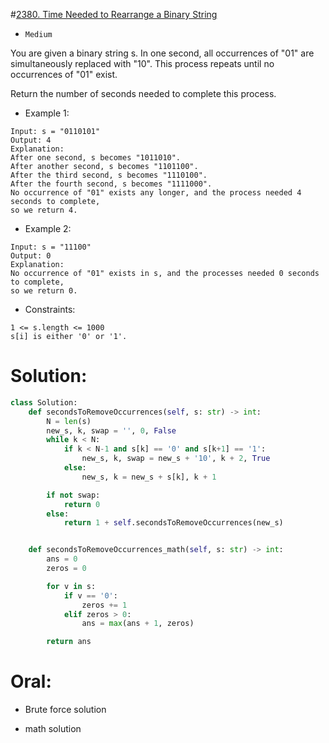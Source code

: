 #[2380. Time Needed to Rearrange a Binary String](https://leetcode.com/problems/time-needed-to-rearrange-a-binary-string/description/) 
+ `Medium`

You are given a binary string s. In one second, all occurrences of "01" are simultaneously replaced with "10". This process repeats until no occurrences of "01" exist.

Return the number of seconds needed to complete this process.


+ Example 1:

```
Input: s = "0110101"
Output: 4
Explanation: 
After one second, s becomes "1011010".
After another second, s becomes "1101100".
After the third second, s becomes "1110100".
After the fourth second, s becomes "1111000".
No occurrence of "01" exists any longer, and the process needed 4 seconds to complete,
so we return 4.
```

+ Example 2:

```
Input: s = "11100"
Output: 0
Explanation:
No occurrence of "01" exists in s, and the processes needed 0 seconds to complete,
so we return 0.
```
 

+ Constraints:

```
1 <= s.length <= 1000
s[i] is either '0' or '1'.
```

# Solution:
```python {.line-numbers}
class Solution:
    def secondsToRemoveOccurrences(self, s: str) -> int:
        N = len(s)
        new_s, k, swap = '', 0, False
        while k < N:
            if k < N-1 and s[k] == '0' and s[k+1] == '1':
                new_s, k, swap = new_s + '10', k + 2, True
            else:
                new_s, k = new_s + s[k], k + 1

        if not swap:
            return 0
        else:
            return 1 + self.secondsToRemoveOccurrences(new_s)


    def secondsToRemoveOccurrences_math(self, s: str) -> int:
        ans = 0
        zeros = 0

        for v in s:
            if v == '0':
                zeros += 1
            elif zeros > 0:
                ans = max(ans + 1, zeros)

        return ans
```

# Oral:
+ Brute force solution

+ math solution
